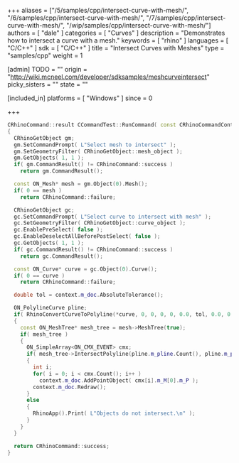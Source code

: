 +++
aliases = ["/5/samples/cpp/intersect-curve-with-mesh/", "/6/samples/cpp/intersect-curve-with-mesh/", "/7/samples/cpp/intersect-curve-with-mesh/", "/wip/samples/cpp/intersect-curve-with-mesh/"]
authors = [ "dale" ]
categories = [ "Curves" ]
description = "Demonstrates how to intersect a curve with a mesh."
keywords = [ "rhino" ]
languages = [ "C/C++" ]
sdk = [ "C/C++" ]
title = "Intersect Curves with Meshes"
type = "samples/cpp"
weight = 1

[admin]
TODO = ""
origin = "http://wiki.mcneel.com/developer/sdksamples/meshcurveintersect"
picky_sisters = ""
state = ""

[included_in]
platforms = [ "Windows" ]
since = 0

+++

```cpp
CRhinoCommand::result CCommandTest::RunCommand( const CRhinoCommandContext& context )
{
  CRhinoGetObject gm;
  gm.SetCommandPrompt( L"Select mesh to intersect" );
  gm.SetGeometryFilter( CRhinoGetObject::mesh_object );
  gm.GetObjects( 1, 1 );
  if( gm.CommandResult() != CRhinoCommand::success )
    return gm.CommandResult();

  const ON_Mesh* mesh = gm.Object(0).Mesh();
  if( 0 == mesh )
    return CRhinoCommand::failure;

  CRhinoGetObject gc;
  gc.SetCommandPrompt( L"Select curve to intersect with mesh" );
  gc.SetGeometryFilter( CRhinoGetObject::curve_object );
  gc.EnablePreSelect( false );
  gc.EnableDeselectAllBeforePostSelect( false );
  gc.GetObjects( 1, 1 );
  if( gc.CommandResult() != CRhinoCommand::success )
    return gc.CommandResult();

  const ON_Curve* curve = gc.Object(0).Curve();
  if( 0 == curve )
    return CRhinoCommand::failure;

  double tol = context.m_doc.AbsoluteTolerance();

  ON_PolylineCurve pline;
  if( RhinoConvertCurveToPolyline(*curve, 0, 0, 0, 0, 0.0, tol, 0.0, 0, pline) )
  {
    const ON_MeshTree* mesh_tree = mesh->MeshTree(true);
    if( mesh_tree )
    {
      ON_SimpleArray<ON_CMX_EVENT> cmx;
      if( mesh_tree->IntersectPolyline(pline.m_pline.Count(), pline.m_pline.Array(), cmx) )
      {
        int i;
        for( i = 0; i < cmx.Count(); i++ )
          context.m_doc.AddPointObject( cmx[i].m_M[0].m_P );
        context.m_doc.Redraw();
      }
      else
      {
        RhinoApp().Print( L"Objects do not intersect.\n" );
      }
    }
  }

  return CRhinoCommand::success;
}
```
